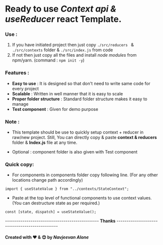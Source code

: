 # Ready to use _Context api & useReducer_ react Template.

### Use :

1.  If you have initiated project then just copy `./src/reducers ` &
   ` ./src/contexts ` folder & ` ./src/index.js ` from code
2.  If not then just copy all the files and install _node modules_ from
    npm/yarn.
    (command : `npm init -y`)

### Features :

- **Easy to use** : It is designed so that don\'t need to write same
  code for every project
- **Scalable** : Written in well manner that it is easy to scale
- **Proper folder structure** : Standard folder structure makes it
  easy to manage
- **Test component** : Given for demo purpose

### Note :

- This template should be use to quickly setup context + reducer in
raw/new project. Still, You can directly copy & paste **context &
reducers** folder & **Index.js** file at any time.

- Optional : component folder is also given with Test component

### Quick copy:
- For components in components folder copy following line. (For any other locations change path accordingly)
``` 
import { useStateValue } from "../contexts/StateContext"; 
```
- Paste at the top level of functional components to use context values. (You can destructure state as per required.)
```
const [state, dispatch] = useStateValue();
```

 ------------------------------------------------ **Thanks** ------------------------------------------------
#### Created with ❤ & 😊 by _Navjeevan Alone_
